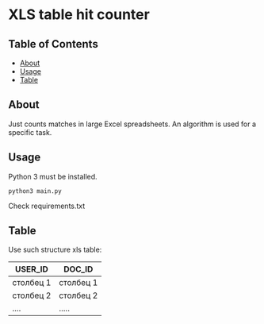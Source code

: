 # XLS table hit counter

## Table of Contents

- [About](#about)
- [Usage](#usage)
- [Table](#table)

## About <a name = "about"></a>

Just counts matches in large Excel spreadsheets. An algorithm is used for a specific task.

## Usage <a name = "usage"></a>

Python 3 must be installed.
```
python3 main.py
```
Check requirements.txt

## Table <a name = "table"></a>

Use such structure xls table:

| USER_ID   | DOC_ID    |
| ----------|-----------|
| столбец 1 | столбец 1 |
| столбец 2 | столбец 2 |
| ....      | .....     |

